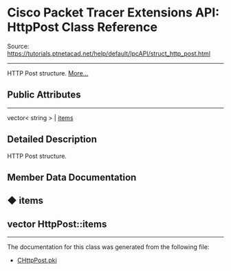 # Cisco Packet Tracer Extensions API: HttpPost Class Reference

Source: https://tutorials.ptnetacad.net/help/default/IpcAPI/struct_http_post.html

---

HTTP Post structure. [More...](struct_http_post.html#details)

##  Public Attributes  
  
---  
vector< string > | [items](struct_http_post.html#a120c06e541d432f3d1b49f3e96b9f5e8)  
  
## Detailed Description

HTTP Post structure. 

## Member Data Documentation

## ◆ items

vector<string> HttpPost::items  
---  
  
* * *

The documentation for this class was generated from the following file:

  * [CHttpPost.pki](_c_http_post_8pki.html)


